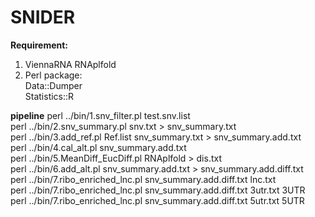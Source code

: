 # SNIDER
**Requirement:**
1. ViennaRNA RNAplfold
2. Perl package:</br>
Data::Dumper</br>
Statistics::R</br>

**pipeline**
perl ../bin/1.snv_filter.pl test.snv.list </br>
perl ../bin/2.snv_summary.pl snv.txt > snv_summary.txt </br>
perl ../bin/3.add_ref.pl Ref.list snv_summary.txt > snv_summary.add.txt </br>
perl ../bin/4.cal_alt.pl snv_summary.add.txt </br> 
perl ../bin/5.MeanDiff_EucDiff.pl RNAplfold > dis.txt </br>
perl ../bin/6.add_alt.pl snv_summary.add.txt > snv_summary.add.diff.txt</br>
perl ../bin/7.ribo_enriched_lnc.pl snv_summary.add.diff.txt lnc.txt</br>
perl ../bin/7.ribo_enriched_lnc.pl snv_summary.add.diff.txt 3utr.txt 3UTR</br>
perl ../bin/7.ribo_enriched_lnc.pl snv_summary.add.diff.txt 5utr.txt 5UTR</br>

